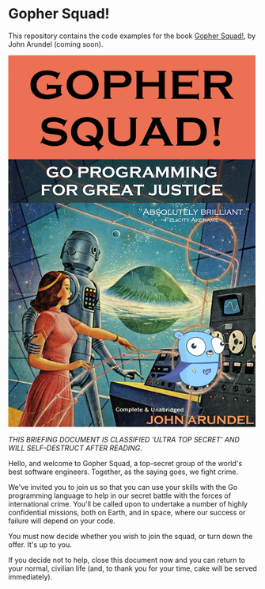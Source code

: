 # Gopher Squad!

This repository contains the code examples for the book [Gopher Squad!](https://bitfieldconsulting.com/books/), by John Arundel (coming soon).

[![](img/cover.png)](https://bitfieldconsulting.com/books/)

*THIS BRIEFING DOCUMENT IS CLASSIFIED 'ULTRA TOP SECRET' AND WILL SELF-DESTRUCT AFTER READING*.

Hello, and welcome to Gopher Squad, a top-secret group of the world's best software engineers. Together, as the saying goes, we fight crime.

We've invited you to join us so that you can use your skills with the Go programming language to help in our secret battle with the forces of international crime. You'll be called upon to undertake a number of highly confidential missions, both on Earth, and in space, where our success or failure will depend on your code.

You must now decide whether you wish to join the squad, or turn down the offer. It's up to you.

If you decide not to help, close this document now and you can return to your normal, civilian life (and, to thank you for your time, cake will be served immediately).
